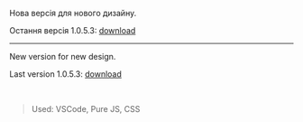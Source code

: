 Нова версія для нового дизайну.

Остання версія 1.0.5.3: [download](https://github.com/merowing/rozetka/releases/download/1.0.5.2/Rozetka2-v1.0.5.3.zip)

***
New version for new design.

Last version 1.0.5.3: [download](https://github.com/merowing/rozetka/releases/download/1.0.5.2/Rozetka2-v1.0.5.3.zip)

<br />

>Used: VSCode, Pure JS, CSS